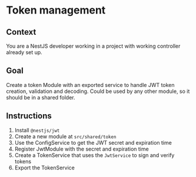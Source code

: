 # Token management

## Context

You are a NestJS developer working in a project with working controller already set up.

## Goal

Create a token Module with an exported service to handle JWT token creation, validation and decoding. Could be used by any other module, so it should be in a shared folder.

## Instructions

1. Install `@nestjs/jwt`
2. Create a new module at `src/shared/token`
3. Use the ConfigService to get the JWT secret and expiration time
4. Register JwtModule with the secret and expiration time
5. Create a TokenService that uses the `JwtService` to sign and verify tokens
6. Export the TokenService
